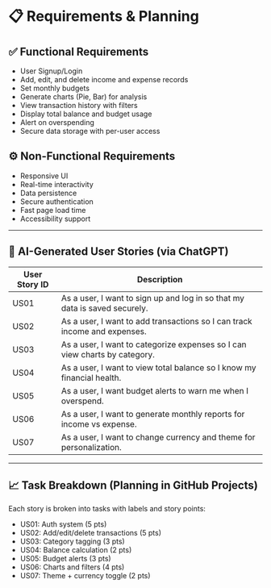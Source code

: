 # 📋 Requirements & Planning

## ✅ Functional Requirements
- User Signup/Login
- Add, edit, and delete income and expense records
- Set monthly budgets
- Generate charts (Pie, Bar) for analysis
- View transaction history with filters
- Display total balance and budget usage
- Alert on overspending
- Secure data storage with per-user access

## ⚙️ Non-Functional Requirements
- Responsive UI
- Real-time interactivity
- Data persistence
- Secure authentication
- Fast page load time
- Accessibility support

---

## 📌 AI-Generated User Stories (via ChatGPT)

| User Story ID | Description |
|---------------|-------------|
| US01 | As a user, I want to sign up and log in so that my data is saved securely. |
| US02 | As a user, I want to add transactions so I can track income and expenses. |
| US03 | As a user, I want to categorize expenses so I can view charts by category. |
| US04 | As a user, I want to view total balance so I know my financial health. |
| US05 | As a user, I want budget alerts to warn me when I overspend. |
| US06 | As a user, I want to generate monthly reports for income vs expense. |
| US07 | As a user, I want to change currency and theme for personalization. |

---

## 📈 Task Breakdown (Planning in GitHub Projects)

Each story is broken into tasks with labels and story points:
- US01: Auth system (5 pts)
- US02: Add/edit/delete transactions (5 pts)
- US03: Category tagging (3 pts)
- US04: Balance calculation (2 pts)
- US05: Budget alerts (3 pts)
- US06: Charts and filters (4 pts)
- US07: Theme + currency toggle (2 pts)
